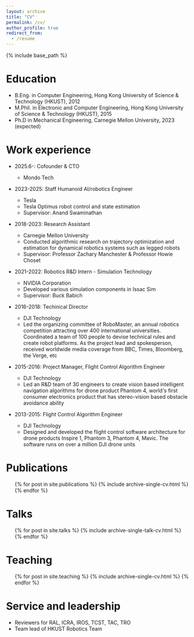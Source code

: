 ```yaml
---
layout: archive
title: "CV"
permalink: /cv/
author_profile: true
redirect_from:
  - /resume
---
```


{% include base_path %}

Education
======
* B.Eng. in Computer Engineering, Hong Kong University of Science & Technology (HKUST), 2012
* M.Phil. in Electronic and Computer Engineering, Hong Kong University of Science & Technology (HKUST), 2015
* Ph.D in Mechanical Engineering, Carnegie Mellon University, 2023 (expected)

Work experience
======
* 2025.6-: Cofounder & CTO
  * Mondo Tech

* 2023-2025: Staff Humanoid AI/robotics Engineer
  * Tesla
  * Tesla Optimus robot control and state estimation
  * Supervisor: Anand Swaminathan
  
* 2018-2023: Research Assistant
  * Carnegie Mellon University
  * Conducted algorithmic research on trajectory optimization and estimation for dynamical robotics systems such as legged robots
  * Supervisor: Professor Zachary Manchester & Professor Howie Choset
  
* 2021-2022: Robotics R&D Intern - Simulation Technology
  * NVIDIA Corporation
  * Developed various simulation components in Issac Sim
  * Supervisor: Buck Babich

* 2016-2018: Techinical Director
  * DJI Technology
  * Led the organizing committee of RoboMaster, an annual robotics competition attracting over 400 international universities. Coordinated a team of 100 people to devise technical rules and create robot platforms. As the project lead and spokesperson, received worldwide media coverage from BBC, Times, Bloomberg, the Verge, etc

* 2015-2016: Project Manager, Flight Control Algorithm Engineer
  * DJI Technology
  * Led an R\&D team of 30 engineers to create vision based intelligent navigation algorithms for drone product Phantom 4, world's first consumer electronics product that has stereo-vision based obstacle avoidance ability
  
* 2013-2015: Flight Control Algorithm Engineer
  * DJI Technology
  * Designed and developed the flight control software architecture for drone products Inspire 1, Phantom 3, Phantom 4, Mavic. The software runs on over a million DJI drone units
  
<!-- Skills
======
*  -->

Publications
======
  <ul>{% for post in site.publications %}
    {% include archive-single-cv.html %}
  {% endfor %}</ul>
  
Talks
======
  <ul>{% for post in site.talks %}
    {% include archive-single-talk-cv.html %}
  {% endfor %}</ul>
  
Teaching
======
  <ul>{% for post in site.teaching %}
    {% include archive-single-cv.html %}
  {% endfor %}</ul>
  
Service and leadership
======
* Reviewers for RAL, ICRA, IROS, TCST, TAC, TRO
* Team lead of HKUST Robotics Team
